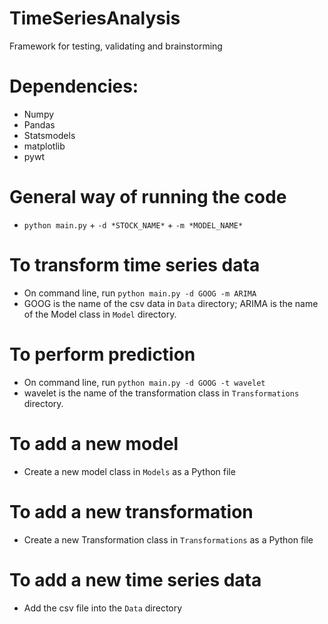 # TimeSeriesAnalysis
Framework for testing, validating and brainstorming

# Dependencies:
- Numpy
- Pandas
- Statsmodels
- matplotlib
- pywt

# General way of running the code
- `python main.py` + `-d *STOCK_NAME*` + `-m *MODEL_NAME*`

# To transform time series data
- On command line, run `python main.py -d GOOG -m ARIMA`
- GOOG is the name of the csv data in `Data` directory; ARIMA is the name of the Model class in `Model` directory.

# To perform prediction
- On command line, run `python main.py -d GOOG -t wavelet`
- wavelet is the name of the transformation class in `Transformations` directory.

# To add a new model
- Create a new model class in `Models` as a Python file

# To add a new transformation
- Create a new Transformation class in `Transformations` as a Python file

# To add a new time series data
- Add the csv file into the `Data` directory
